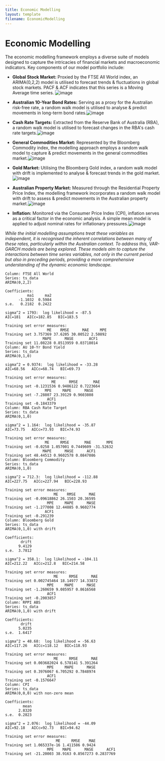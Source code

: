 ```yaml
---
title: Economic Modelling
layout: template
filename: EconomicModelling
--- 
```

# Economic Modelling
The economic modelling framework employs a diverse suite of models designed to capture the intricacies of financial markets and macroeconomic indicators. Key components of our model portfolio include:

- **Global Stock Market:** Proxied by the FTSE All World index, an ARIMA(0,2,2) model is utilised to forecast trends & fluctuations in global stock markets. PACF & ACF indicates that this series is a Moving Average time series. ![image](https://github.com/AllMyNamesAreGone/Dead-On-Time/assets/39043485/100e17fe-2a76-4478-89f7-ed2b86d3ec1c)

- **Australian 10-Year Bond Rates:** Serving as a proxy for the Australian risk-free rate, a random walk model is utilised to analyse & predict movements in long-term bond rates.![image](https://github.com/AllMyNamesAreGone/Dead-On-Time/assets/39043485/6c9908e1-403c-4571-99be-9148b88fc6f7)

- **Cash Rate Targets:** Extracted from the Reserve Bank of Australia (RBA), a random walk model is utilised to forecast changes in the RBA's cash rate targets.![image](https://github.com/AllMyNamesAreGone/Dead-On-Time/assets/39043485/19f14f12-94b4-479e-a750-fe673eaad5ca)

- **General Commodities Market:** Represented by the Bloomberg Commodity index, the modelling approach employs a random walk model to capture & predict movements in the general commodities market.![image](https://github.com/AllMyNamesAreGone/Dead-On-Time/assets/39043485/a99f227b-d737-46fc-8cfe-ce32c73c3364)

- **Gold Market:** Utilising the Bloomberg Gold index, a random walk model with drift is implemented to analyse & forecast trends in the gold market.![image](https://github.com/AllMyNamesAreGone/Dead-On-Time/assets/39043485/2d82ca8f-cbe2-49c4-83d1-3064bbf97d9f)

- **Australian Property Market:** Measured through the Residential Property Price Index, the modelling framework incorporates a random walk model with drift to assess & predict movements in the Australian property market.![image](https://github.com/AllMyNamesAreGone/Dead-On-Time/assets/39043485/753401bb-812e-430b-851b-6f0d92751aab)

- **Inflation:** Monitored via the Consumer Price Index (CPI), inflation serves as a critical factor in the economic analysis. A simple mean model is applied to adjust nominal rates for inflationary pressures.![image](https://github.com/AllMyNamesAreGone/Dead-On-Time/assets/39043485/d5ba175a-bd53-4c33-914c-5ed54bc5d895)


_While the initial modelling assumptions treat these variables as independent, it is recognised the inherent correlations between many of these rates, particularly within the Australian context. To address this, VAR-GARCH models are being explored. These models aim to capture the interactions between time series variables, not only in the current period but also in preceding periods, providing a more comprehensive understanding of the dynamic economic landscape._



```
Column: FTSE All World 
Series: ts_data 
ARIMA(0,2,2) 

Coefficients:
          ma1     ma2
      -1.1032  0.5984
s.e.   0.2182  0.2422

sigma^2 = 1793:  log likelihood = -87.5
AIC=181   AICc=182.85   BIC=183.5

Training set error measures:
                   ME    RMSE      MAE     MPE
Training set 3.757369 37.6205 30.00522 2.50892
                 MAPE      MASE       ACF1
Training set 11.08228 0.8513959 0.03718014
Column: AU 10-Yr Bond Yield 
Series: ts_data 
ARIMA(0,1,0) 

sigma^2 = 0.9374:  log likelihood = -33.28
AIC=68.56   AICc=68.74   BIC=69.73

Training set error measures:
                     ME      RMSE       MAE
Training set -0.1231536 0.9486122 0.7223664
                  MPE     MAPE      MASE
Training set -7.28807 23.39129 0.9603808
                   ACF1
Training set -0.1843379
Column: RBA Cash Rate Target 
Series: ts_data 
ARIMA(0,1,0) 

sigma^2 = 1.164:  log likelihood = -35.87
AIC=73.75   AICc=73.93   BIC=74.93

Training set error measures:
                  ME     RMSE       MAE       MPE
Training set -0.0258 1.057001 0.7449609 -31.52632
                 MAPE      MASE      ACF1
Training set 48.44513 0.9602578 0.0847086
Column: Bloomberg Commodity 
Series: ts_data 
ARIMA(0,1,0) 

sigma^2 = 712.3:  log likelihood = -112.88
AIC=227.75   AICc=227.94   BIC=228.93

Training set error measures:
                      ME    RMSE      MAE
Training set -0.09618862 26.1503 20.36595
                   MPE     MAPE      MASE
Training set -1.277008 12.44885 0.9602774
                  ACF1
Training set -0.291239
Column: Bloomberg Gold 
Series: ts_data 
ARIMA(0,1,0) with drift 

Coefficients:
       drift
      9.4129
s.e.  3.7812

sigma^2 = 358.1:  log likelihood = -104.11
AIC=212.22   AICc=212.8   BIC=214.58

Training set error measures:
                      ME     RMSE      MAE
Training set 0.002745464 18.14977 14.33872
                   MPE     MAPE      MASE
Training set -1.260659 9.085957 0.8616568
                   ACF1
Training set -0.2003857
Column: RPPI ABS 
Series: ts_data 
ARIMA(0,1,0) with drift 

Coefficients:
       drift
      5.0235
s.e.  1.6417

sigma^2 = 48.68:  log likelihood = -56.63
AIC=117.26   AICc=118.12   BIC=118.93

Training set error measures:
                      ME     RMSE      MAE
Training set 0.003682024 6.578141 5.391264
                   MPE     MAPE      MASE
Training set 0.3976067 6.705292 0.7848974
                   ACF1
Training set -0.1576647
Column: CPI 
Series: ts_data 
ARIMA(0,0,0) with non-zero mean 

Coefficients:
        mean
      2.8320
s.e.  0.2823

sigma^2 = 2.076:  log likelihood = -44.09
AIC=92.18   AICc=92.73   BIC=94.62

Training set error measures:
                       ME     RMSE    MAE
Training set 1.065337e-16 1.411586 0.9424
                   MPE    MAPE      MASE      ACF1
Training set -21.20003 38.9163 0.8567273 0.2837769
```
